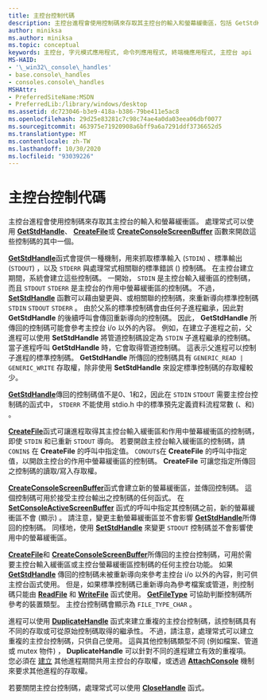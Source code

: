 ```yaml
---
title: 主控台控制代碼
description: 主控台進程會使用控制碼來存取其主控台的輸入和螢幕緩衝區，包括 GetStdHandle、CreateFile 或 CreateConsoleScreenBuffer 函數。
author: miniksa
ms.author: miniksa
ms.topic: conceptual
keywords: 主控台, 字元模式應用程式, 命令列應用程式, 終端機應用程式, 主控台 api
MS-HAID:
- '\_win32\_console\_handles'
- base.console\_handles
- consoles.console\_handles
MSHAttr:
- PreferredSiteName:MSDN
- PreferredLib:/library/windows/desktop
ms.assetid: dc723046-b3e9-418a-b386-79be411e5ac8
ms.openlocfilehash: 29d25e83281c7c98c74ae4a0da03eea06dbf0077
ms.sourcegitcommit: 463975e71920908a6bff9a6a7291ddf3736652d5
ms.translationtype: MT
ms.contentlocale: zh-TW
ms.lasthandoff: 10/30/2020
ms.locfileid: "93039226"
---
```

# <a name="console-handles"></a>主控台控制代碼

主控台進程會使用控制碼來存取其主控台的輸入和螢幕緩衝區。 處理常式可以使用 [**GetStdHandle**](getstdhandle.md)、 [**CreateFile**](https://msdn.microsoft.com/library/windows/desktop/aa363858)或 [**CreateConsoleScreenBuffer**](createconsolescreenbuffer.md) 函數來開啟這些控制碼的其中一個。

[**GetStdHandle**](getstdhandle.md)函式會提供一種機制，用來抓取標準輸入 (`STDIN`) 、標準輸出 (`STDOUT`) ，以及 `STDERR` 與處理常式相關聯的標準錯誤 () 控制碼。 在主控台建立期間，系統會建立這些控制碼。 一開始， `STDIN` 是主控台輸入緩衝區的控制碼，而且 `STDOUT` `STDERR` 是主控台的作用中螢幕緩衝區的控制碼。 不過， [**SetStdHandle**](setstdhandle.md) 函數可以藉由變更與、或相關聯的控制碼，來重新導向標準控制碼 `STDIN` `STDOUT` `STDERR` 。 由於父系的標準控制碼會由任何子進程繼承，因此對 **GetStdHandle** 的後續呼叫會傳回重新導向的控制碼。 因此， **GetStdHandle** 所傳回的控制碼可能會參考主控台 i/o 以外的內容。 例如，在建立子進程之前，父進程可以使用 **SetStdHandle** 將管道控制碼設定為 `STDIN` 子進程繼承的控制碼。 當子進程呼叫 **GetStdHandle** 時，它會取得管道控制碼。 這表示父進程可以控制子進程的標準控制碼。 **GetStdHandle** 所傳回的控制碼具有 `GENERIC_READ | GENERIC_WRITE` 存取權，除非使用 **SetStdHandle** 來設定標準控制碼的存取權較少。

[**GetStdHandle**](getstdhandle.md)傳回的控制碼值不是0、1和2，因此在 `STDIN` `STDOUT` 需要主控台控制碼的函式中， `STDERR` 不能使用 stdio.h 中的標準預先定義資料流程常數 (、和) 。

[**CreateFile**](https://msdn.microsoft.com/library/windows/desktop/aa363858)函式可讓進程取得其主控台輸入緩衝區和作用中螢幕緩衝區的控制碼，即使 `STDIN` 和已重新 `STDOUT` 導向。 若要開啟主控台輸入緩衝區的控制碼，請 `CONIN$` 在 **CreateFile** 的呼叫中指定值。 `CONOUT$`在 **CreateFile** 的呼叫中指定值，以開啟主控台的作用中螢幕緩衝區的控制碼。 **CreateFile** 可讓您指定所傳回之控制碼的讀取/寫入存取權。

[**CreateConsoleScreenBuffer**](createconsolescreenbuffer.md)函式會建立新的螢幕緩衝區，並傳回控制碼。 這個控制碼可用於接受主控台輸出之控制碼的任何函式。 在 [**SetConsoleActiveScreenBuffer**](setconsoleactivescreenbuffer.md) 函式的呼叫中指定其控制碼之前，新的螢幕緩衝區不會 (顯示) 。 請注意，變更主動螢幕緩衝區並不會影響 [**GetStdHandle**](getstdhandle.md)所傳回的控制碼。 同樣地，使用 [**SetStdHandle**](setstdhandle.md) 來變更 `STDOUT` 控制碼並不會影響使用中的螢幕緩衝區。

[**CreateFile**](https://msdn.microsoft.com/library/windows/desktop/aa363858)和 [**CreateConsoleScreenBuffer**](createconsolescreenbuffer.md)所傳回的主控台控制碼，可用於需要主控台輸入緩衝區或主控台螢幕緩衝區控制碼的任何主控台功能。 如果 [**GetStdHandle**](getstdhandle.md) 傳回的控制碼未被重新導向來參考主控台 i/o 以外的內容，則可供主控台函式使用。 但是，如果標準控制碼已重新導向為參考檔案或管道，則控制碼只能由 [**ReadFile**](https://msdn.microsoft.com/library/windows/desktop/aa365467) 和 [**WriteFile**](https://msdn.microsoft.com/library/windows/desktop/aa365747) 函式使用。 [**GetFileType**](https://docs.microsoft.com/windows/win32/api/fileapi/nf-fileapi-getfiletype) 可協助判斷控制碼所參考的裝置類型。 主控台控制碼會顯示為 `FILE_TYPE_CHAR` 。

進程可以使用 [**DuplicateHandle**](https://msdn.microsoft.com/library/windows/desktop/ms724251) 函式來建立重複的主控台控制碼，該控制碼具有不同的存取或可從原始控制碼取得的繼承性。 不過，請注意，處理常式可以建立重複的主控台控制碼，只供自己使用。 這與其他控制碼類型不同 (例如檔案、管道或 mutex 物件) ， **DuplicateHandle** 可以針對不同的進程建立有效的重複項。
您必須在 [建立](creation-of-a-console.md) 其他進程期間共用主控台的存取權，或透過 [**AttachConsole**](attachconsole.md) 機制來要求其他進程的存取權。

若要關閉主控台控制碼，處理常式可以使用 [**CloseHandle**](https://msdn.microsoft.com/library/windows/desktop/ms724211) 函式。
